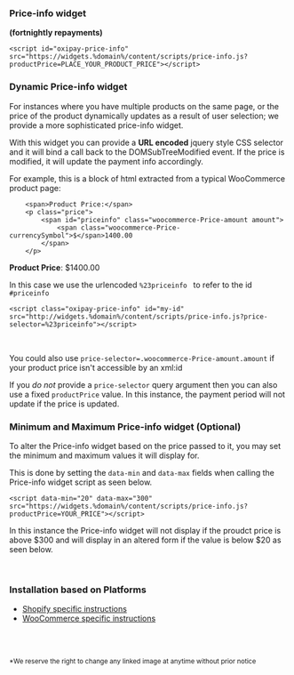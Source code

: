 <!-- ### More-info large
<script id="moreInfoLarge" src="https://widgets.%domain%/content/scripts/more-info-large.js"></script>
```
<script id="oxipay-banner" src="https://widgets.%domain%/content/scripts/more-info-large.js"></script>
```
<br/>

### More-info small
<script id="moreInfoSmall" src="https://widgets.%domain%/content/scripts/more-info-small.js"></script>
```
<script id="oxipay-banner" src="https://widgets.%domain%/content/scripts/more-info-small.js"></script>
```
<br> -->

### Price-info widget

**(fortnightly repayments)**
<script id="oxipay-price-info" src="https://widgets.%domain%/content/scripts/price-info.js?productPrice=0"></script>
```
<script id="oxipay-price-info" src="https://widgets.%domain%/content/scripts/price-info.js?productPrice=PLACE_YOUR_PRODUCT_PRICE"></script>
```

<!-- **(weekly repayments)**
<script id="oxipay-price-info" src="https://widgets.%domain%/content/scripts/payments-weekly.js?productPrice=0"></script>
```
<script id="oxipay-price-info" src="https://widgets.%domain%/content/scripts/payments-weekly.js?productPrice=PLACE_YOUR_PRODUCT_PRICE"></script>
``` 
-->


### Dynamic Price-info widget

For instances where you have multiple products on the same page, or the price of the product dynamically updates as a result of user selection; we provide a more sophisticated price-info widget. 

With this widget you can provide a **URL encoded** jquery style CSS selector and it will bind a call back to the DOMSubTreeModified event. If the price is modified, it will update the payment info accordingly. 

For example, this is a block of html extracted from a typical WooCommerce product page:

```
    <span>Product Price:</span>
    <p class="price">
        <span id="priceinfo" class="woocommerce-Price-amount amount">
            <span class="woocommerce-Price-currencySymbol">$</span>1400.00
        </span>
    </p>
```

<p class="price">
    <span><strong>Product Price</strong>:</span>
    <span id="priceinfo" class="woocommerce-Price-amount amount">
        <span class="woocommerce-Price-currencySymbol">$</span>1400.00
    </span>
</p>

In this case we use the urlencoded ```%23priceinfo ``` to refer to the id ```#priceinfo```

<script class="oxipay-price-info" id="my-id" src="http://widgets.%domain%/content/scripts/price-info.js?price-selector=%23priceinfo"></script>
```
<script class="oxipay-price-info" id="my-id" src="http://widgets.%domain%/content/scripts/price-info.js?price-selector=%23priceinfo"></script>
```
<br>

<!-- **(weekly repayments)**
<p class="price">
    <span><strong>Product Price</strong>:</span>
    <span id="priceinfo2" class="woocommerce-Price-amount amount">
        <span class="woocommerce-Price-currencySymbol">$</span>1400.00
    </span>
</p>
<script class="oxipay-price-info" id="my-id" src="http://widgets.%domain%/content/scripts/payments-weekly.js?price-selector=%23priceinfo2"></script>
```
<script class="oxipay-price-info" id="my-id" src="http://widgets.%domain%/content/scripts/payments-weekly.js?price-selector=%23priceinfo2"></script>
```

<br> -->

You could also use ```price-selector=.woocommerce-Price-amount.amount``` if your product price isn't accessible by an xml:id 

If you *do not* provide a ```price-selector``` query argument then you can also use a fixed  ```productPrice``` value. In this instance, the payment period will not update if the price is updated.

### Minimum and Maximum Price-info widget (Optional)

To alter the Price-info widget based on the price passed to it, you may set the minimum and maximum values it will display for.

This is done by setting the ```data-min``` and ```data-max``` fields when calling the Price-info widget script as seen below.
```
<script data-min="20" data-max="300" src="https://widgets.%domain%/content/scripts/price-info.js?productPrice=YOUR_PRICE"></script>
```
In this instance the Price-info widget will not display if the proudct price is above $300 and will display in an altered form if the value is below $20 as seen below.

<script data-min="20" data-max="300" src="https://widgets.%domain%/content/scripts/price-info.js?productPrice=0"></script>

<br>

<div class="panel panel-primary">
  <div class="panel-heading">
    <h3 class="panel-title">Installation based on Platforms</h3>
  </div>
  <div class="panel-body">
<ul>
  <li><a href="../../price-info/shopify">Shopify specific instructions</a></li>
  <li><a href="../../price-info/woocommerce">WooCommerce specific instructions</a></li>
</ul>
  </div>
</div>

<br/><br/>

<small>*We reserve the right to change any linked image at anytime without prior notice</small>
